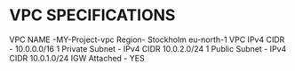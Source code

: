 # VPC SPECIFICATIONS 
VPC NAME -MY-Project-vpc 
Region- Stockholm eu-north-1
VPC IPv4 CIDR - 10.0.0.0/16
1 Private Subnet - IPv4 CIDR 10.0.2.0/24
1 Public Subnet - IPv4 CIDR 10.0.1.0/24
IGW Attached - YES
